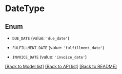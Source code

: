 # DateType


## Enum

* `DUE_DATE` (value: `'due_date'`)

* `FULFILLMENT_DATE` (value: `'fulfillment_date'`)

* `INVOICE_DATE` (value: `'invoice_date'`)

[[Back to Model list]](../README.md#documentation-for-models) [[Back to API list]](../README.md#documentation-for-api-endpoints) [[Back to README]](../README.md)


